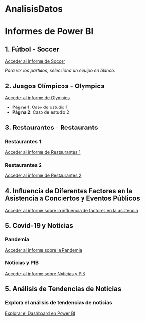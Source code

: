 ﻿# AnalisisDatos
# Informes de Power BI

## 1. Fútbol - Soccer

[Acceder al informe de Soccer](https://app.powerbi.com/view?r=eyJrIjoiZDZhZjczYzYtZDFkMC00MWFjLWI3MGEtYjU5MDkyOTMzYWNmIiwidCI6IjY4MmE0ZTZhLWE3N2YtNDk1OC1hM2FjLTllMjY2ZDE4YWEzNyIsImMiOjR9)

*Para ver los partidos, selecciona un equipo en blanco.*

## 2. Juegos Olímpicos - Olympics

[Acceder al informe de Olympics](https://app.powerbi.com/view?r=eyJrIjoiMThmOTgzN2ItZTBlYi00ZDRiLTgxMmYtNWQ2MjViMTJlYjNjIiwidCI6IjY4MmE0ZTZhLWE3N2YtNDk1OC1hM2FjLTllMjY2ZDE4YWEzNyIsImMiOjR9)

- **Página 1**: Caso de estudio 1
- **Página 2**: Caso de estudio 2

## 3. Restaurantes - Restaurants

### Restaurantes 1

[Acceder al informe de Restaurantes 1](https://app.powerbi.com/view?r=eyJrIjoiY2U1ODJhNTYtZjMxMS00YWI1LTlmOWYtMzljYzMzOTcwZDM0IiwidCI6IjY4MmE0ZTZhLWE3N2YtNDk1OC1hM2FjLTllMjY2ZDE4YWEzNyIsImMiOjR9)

### Restaurantes 2

[Acceder al informe de Restaurantes 2](https://app.powerbi.com/view?r=eyJrIjoiZTZiNTY4NTgtYTFjNy00ZDU2LTgzMjctYjMxZGMzNDVkMmIyIiwidCI6IjY4MmE0ZTZhLWE3N2YtNDk1OC1hM2FjLTllMjY2ZDE4YWEzNyIsImMiOjR9)

## 4. Influencia de Diferentes Factores en la Asistencia a Conciertos y Eventos Públicos

[Acceder al informe sobre la influencia de factores en la asistencia](https://app.powerbi.com/view?r=eyJrIjoiMWUzNTgzNWMtODcyYS00ZmZmLWJkMmItNjQ3MDY3YzEyNzdmIiwidCI6IjY4MmE0ZTZhLWE3N2YtNDk1OC1hM2FjLTllMjY2ZDE4YWEzNyIsImMiOjR9)

## 5. Covid-19 y Noticias

### Pandemia

[Acceder al informe sobre la Pandemia](https://app.powerbi.com/view?r=eyJrIjoiNDBkYTRjNjAtMzFkNC00NjNkLWEzYjctMGIzODlmNGUwY2E1IiwidCI6IjY4MmE0ZTZhLWE3N2YtNDk1OC1hM2FjLTllMjY2ZDE4YWEzNyIsImMiOjR9)

### Noticias y PIB

[Acceder al informe sobre Noticias y PIB](https://app.powerbi.com/view?r=eyJrIjoiMTNhYjBkMWYtNDdiZi00OTc4LThjMmEtYjQ3MTRjN2JmNzJlIiwidCI6IjY4MmE0ZTZhLWE3N2YtNDk1OC1hM2FjLTllMjY2ZDE4YWEzNyIsImMiOjR9)

## 5. Análisis de Tendencias de Noticias

### Explora el análisis de tendencias de noticias

[Explorar el Dashboard en Power BI](https://app.powerbi.com/view?r=eyJrIjoiZTQwMTcwZmEtZDM3Yi00NDJkLTg2YTEtYzAxNzYyMWNhMTZmIiwidCI6IjY4MmE0ZTZhLWE3N2YtNDk1OC1hM2FjLTllMjY2ZDE4YWEzNyIsImMiOjR9)

